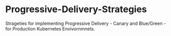 # Progressive-Delivery-Strategies
Strageties for implementing Progressive Delivery - Canary and Blue/Green - for Production Kubernetes Envivornmnets.
